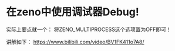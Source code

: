 # 在zeno中使用调试器Debug!
实际上要点就一个：
将ZENO_MULTIPROCESS这个选项置为OFF即可！

讲解如下：
https://www.bilibili.com/video/BV1FK411o7A8/
